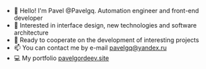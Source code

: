 - 👋 Hello! I'm Pavel @Pavelgq. Automation engineer and front-end developer
- 👀 Interested in interface design, new technologies and software architecture
- 💞️ Ready to cooperate on the development of interesting projects
- 📫 You can contact me by e-mail <pavelgq@yandex.ru>
- 💻 My portfolio [pavelgordeev.site](http://pavelgordeev.site)
<!---
Pavelgq/Pavelgq is a ✨ special ✨ repository because its `README.md` (this file) appears on your GitHub profile.
You can click the Preview link to take a look at your changes.

**I can work "for food" if the project gives me experience and you will answer my question about software architecture.
--->
